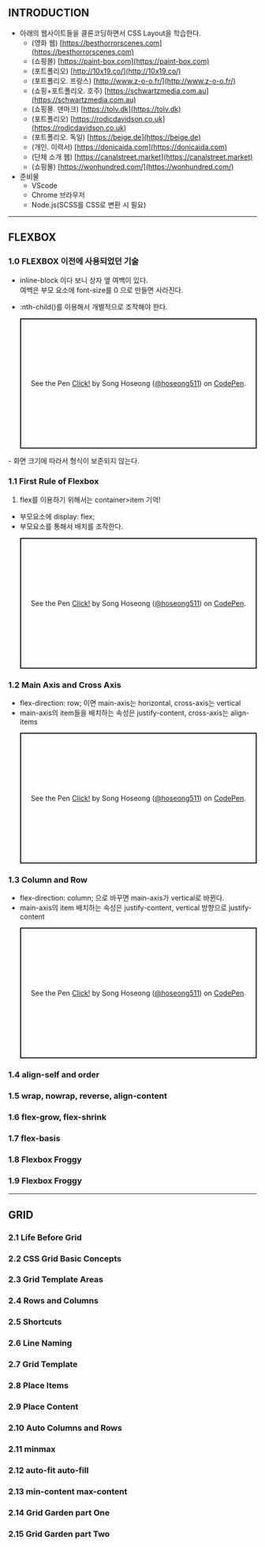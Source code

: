 ## INTRODUCTION
- 아래의 웹사이트들을 클론코딩하면서 CSS Layout을 학습한다.
  - (영화 웹) [https://besthorrorscenes.com](https://besthorrorscenes.com)
  - (쇼핑몰) [https://paint-box.com](https://paint-box.com)
  - (포트폴리오) [http://10x19.co/](http://10x19.co/)
  - (포트폴리오. 프랑스) [http://www.z-o-o.fr/](http://www.z-o-o.fr/)
  - (쇼핑+포트폴리오. 호주) [https://schwartzmedia.com.au](https://schwartzmedia.com.au)
  - (쇼핑몰. 덴마크) [https://tolv.dk](https://tolv.dk)
  - (포트폴리오) [https://rodicdavidson.co.uk](https://rodicdavidson.co.uk)
  - (포트폴리오. 독일) [https://beige.de](https://beige.de)
  - (개인. 이력서) [https://donicaida.com](https://donicaida.com)
  - (단체 소개 웹) [https://canalstreet.market](https://canalstreet.market)
  - (쇼핑몰) [https://wonhundred.com/](https://wonhundred.com/)
- 준비물
  - VScode
  - Chrome 브라우저
  - Node.js(SCSS를 CSS로 변환 시 필요)
---
## FLEXBOX
### 1.0 FLEXBOX 이전에 사용되었던 기술
- inline-block 이다 보니 상자 옆 여백이 있다.   
 여백은 부모 요소에 font-size를 0 으로 만들면 사라진다.   

- :nth-child()를 이용해서 개별적으로 조작해야 한다.
  <p class="codepen" data-height="264" data-theme-id="dark" data-default-tab="css,result" data-user="hoseong511" data-slug-hash="rNyoJVY" style="height: 264px; box-sizing: border-box; display: flex; align-items: center; justify-content: center; border: 2px solid; margin: 1em 0; padding: 1em;" data-pen-title="rNyoJVY">
  <span>See the Pen <a href="https://codepen.io/hoseong511/pen/rNyoJVY">
  Click!</a> by Song Hoseong (<a href="https://codepen.io/hoseong511">@hoseong511</a>)
  on <a href="https://codepen.io">CodePen</a>.</span>
</p>
- 화면 크기에 따라서 형식이 보존되지 않는다.

### 1.1 First Rule of Flexbox
1. flex를 이용하기 위해서는 container>item 기억!
  - 부모요소에 display: flex;
  - 부모요소를 통해서 배치를 조작한다.
    <p class="codepen" data-height="265" data-theme-id="dark" data-default-tab="css,result" data-user="hoseong511" data-slug-hash="mdWaNVx" style="height: 265px; box-sizing: border-box; display: flex; align-items: center; justify-content: center; border: 2px solid; margin: 1em 0; padding: 1em;" data-pen-title="mdWaNVx">
    <span>See the Pen <a href="https://codepen.io/hoseong511/pen/mdWaNVx">
    Click!</a> by Song Hoseong (<a href="https://codepen.io/hoseong511">@hoseong511</a>)
    on <a href="https://codepen.io">CodePen</a>.</span>
  </p>

### 1.2 Main Axis and Cross Axis
- flex-direction: row; 이면 main-axis는 horizontal, cross-axis는 vertical
- main-axis의 item들을 배치하는 속성은 justify-content,
cross-axis는 align-items
  <p class="codepen" data-height="265" data-theme-id="dark" data-default-tab="css,result" data-user="hoseong511" data-slug-hash="RwpEXKM" style="height: 265px; box-sizing: border-box; display: flex; align-items: center; justify-content: center; border: 2px solid; margin: 1em 0; padding: 1em;" data-pen-title="RwpEXKM">
    <span>See the Pen <a href="https://codepen.io/hoseong511/pen/RwpEXKM">
    Click!</a> by Song Hoseong (<a href="https://codepen.io/hoseong511">@hoseong511</a>)
    on <a href="https://codepen.io">CodePen</a>.</span>
  </p>

### 1.3 Column and Row
- flex-direction: column; 으로 바꾸면 main-axis가 vertical로 바뀐다.
- main-axis의 item 배치하는 속성은 justify-content, vertical 방향으로 justify-content
  <p class="codepen" data-height="265" data-theme-id="dark" data-default-tab="css,result" data-user="hoseong511" data-slug-hash="RwpEXKM" style="height: 265px; box-sizing: border-box; display: flex; align-items: center; justify-content: center; border: 2px solid; margin: 1em 0; padding: 1em;" data-pen-title="RwpEXKM">
    <span>See the Pen <a href="https://codepen.io/hoseong511/pen/RwpEXKM">
    Click!</a> by Song Hoseong (<a href="https://codepen.io/hoseong511">@hoseong511</a>)
    on <a href="https://codepen.io">CodePen</a>.</span>
  </p>
     
### 1.4 align-self and order
### 1.5 wrap, nowrap, reverse, align-content
### 1.6 flex-grow, flex-shrink
### 1.7 flex-basis
### 1.8 Flexbox Froggy
### 1.9 Flexbox Froggy
---
## GRID
### 2.1 Life Before Grid
### 2.2 CSS Grid Basic Concepts 
### 2.3 Grid Template Areas 
### 2.4 Rows and Columns 
### 2.5 Shortcuts 
### 2.6 Line Naming 
### 2.7 Grid Template 
### 2.8 Place Items 
### 2.9 Place Content 
### 2.10 Auto Columns and Rows 
### 2.11 minmax 
### 2.12 auto-fit auto-fill 
### 2.13 min-content max-content 
### 2.14 Grid Garden part One 
### 2.15 Grid Garden part Two 